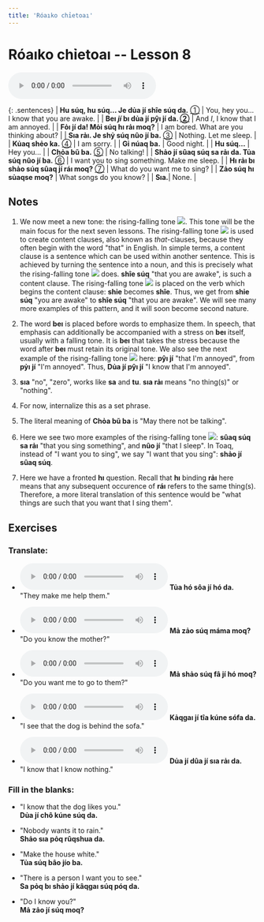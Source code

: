 ```yaml
---
title: 'Róaıko chỉetoaı'
---
```

# **Róaıko chỉetoaı** -- Lesson 8

<audio id="mainaudio" controls src="lesson.mp3"></audio>

{: .sentences}
| **Hu súq, hu súq... Je dủa jí shîe súq da.** [①](#fn-1)     | You, hey you... I know that you are awake. |
| **Beı *jí* bı dủa jí pŷı jí da. [②](#fn-2)** | And *I*, I know that I am annoyed. |
| **Fỏı jí da! Mỏi súq hı rảı moq?** | I am bored. What are you thinking about? |
| **Sıa rảı. Je shỷ súq nûo jí ba.** [③](#fn-3) | Nothing. Let me sleep. |
| **Kủaq shẻo ka.** [④](#fn-4) | I am sorry. |
| **Gỉ núaq ba.** | Good night. |
| **Hu súq...** | Hey you... |
| **Chỏa bũ ba.** [⑤](#fn-5) | No talking! |
| **Shảo jí sûaq súq sa rảı da. Tủa súq nûo jí ba.** [⑥](#fn-6) | I want you to sing something. Make me sleep. |
| **Hı rảı bı shảo súq sûaq jí ráı moq?** [⑦](#fn-7) | What do you want me to sing? |
| **Zảo súq hı sủaqse moq?** | What songs do you know? |
| **Sıa.**| None. |

## Notes

1. <a name="fn-1" /> We now meet a new tone: the rising-falling tone ![](../tones/t5.png). This tone will be the main focus for the next seven lessons. The rising-falling tone ![](../tones/t5.png) is used to create content clauses, also known as *that*-clauses, because they often begin with the word "that" in English. In simple terms, a content clause is a sentence which can be used within another sentence. This is achieved by turning the sentence into a noun, and this is precisely what the rising-falling tone ![](../tones/t5.png) does. **shîe súq** "that you are awake", is such a content clause. The rising-falling tone ![](../tones/t5.png) is placed on the verb which begins the content clause: **shỉe** becomes **shîe**. Thus, we get from **shỉe súq** "you are awake" to **shîe súq** "that you are awake". We will see many more examples of this pattern, and it will soon become second nature.

2. <a name="fn-2" /> The word **beı** is placed before words to emphasize them. In speech, that emphasis can additionally be accompanied with a stress on **beı** itself, usually with a falling tone. It is **beı** that takes the stress because the word after **beı** must retain its original tone. We also see the next example of the rising-falling tone ![](../tones/t5.png) here:  **pŷı jí** "that I'm annoyed", from **pỷı jí** "I'm annoyed". Thus, **Dủa jí pŷı jí** "I know that I'm annoyed".

3. <a name="fn-3" /> **sıa** "no", "zero", works like **sa** and **tu**. **sıa rảı** means "no thing(s)" or "nothing".

4. <a name="fn-4" /> For now, internalize this as a set phrase. 

5. <a name="fn-5" /> The literal meaning of **Chỏa bũ ba** is "May there not be talking".

6. <a name="fn-6" /> Here we see two more examples of the rising-falling tone ![](../tones/t5.png): **sûaq súq sa rảı** "that you sing something", and **nûo jí** "that I sleep". In Toaq, instead of "I want you to sing", we say "I want that you sing": **shảo jí sûaq súq**.

7. <a name="fn-7" /> Here we have a fronted **hı** question. Recall that **hı** binding **rảı** here means that any subsequent occurence of **ráı** refers to the same thing(s). Therefore, a more literal translation of this sentence would be "what things are such that you want that I sing them".

## Exercises

### Translate:

- <audio controls src="ex1.mp3"></audio>
  **Tủa hó sôa jí hó da.**  
  <span class="spoiler" tabindex=0>"They make me help them."</span>
  
- <audio controls src="ex2.mp3"></audio>
  **Mả zảo súq máma moq?**  
  <span class="spoiler" tabindex=0>"Do you know the mother?"</span>
  
- <audio controls src="ex3.mp3"></audio>
  **Mả shảo súq fâ jí hó moq?**  
  <span class="spoiler" tabindex=0>"Do you want me to go to them?"</span>
  
- <audio controls src="ex4.mp3"></audio>
  **Kảqgaı jí tîa kúne sófa da.**  
  <span class="spoiler" tabindex=0>"I see that the dog is behind the sofa."</span>
  
- <audio controls src="ex5.mp3"></audio>
  **Dủa jí dûa jí sıa rảı da.**  
  <span class="spoiler" tabindex=0>"I know that I know nothing."</span>

### Fill in the blanks:

- "I know that the dog likes you."  
  **<span class="spoiler" tabindex=0>Dủa</span> jí <span class="spoiler" tabindex=0>chô</span> kúne súq da.**
  
- "Nobody wants it to rain."  
  **Shảo <span class="spoiler" tabindex=0>sıa</span> pỏq <span class="spoiler" tabindex=0>rûqshua</span> da.**
  
- "Make the house white."  
  **Tủa súq <span class="spoiler" tabindex=0>bâo</span> jío ba.**
  
- "There is a person I want you to see."  
  **Sa <span class="spoiler" tabindex=0>pỏq</span> bı <span class="spoiler" tabindex=0>shảo</span> jí kâqgaı súq <span class="spoiler" tabindex=0>póq</span> da.**
  
- "Do I know you?"  
  **Mả <span class="spoiler" tabindex=0>zảo</span> jí <span class="spoiler" tabindex=0>súq</span> moq?**
